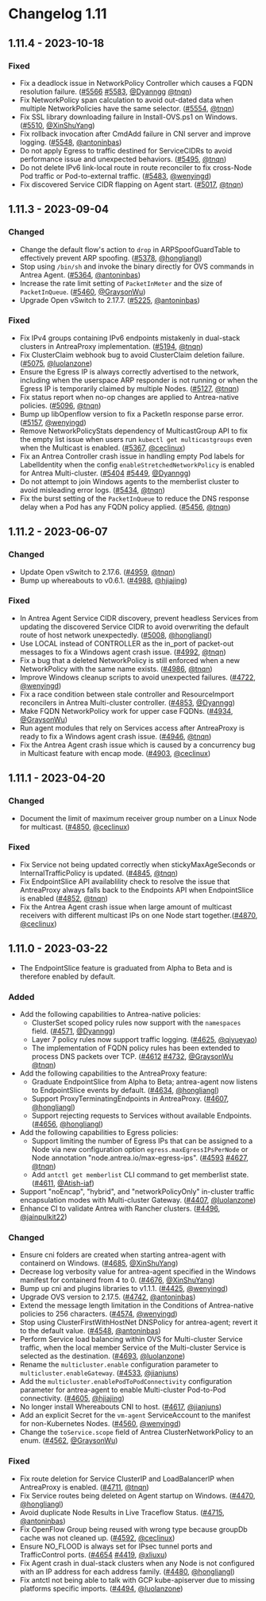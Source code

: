 # Changelog 1.11

## 1.11.4 - 2023-10-18

### Fixed

- Fix a deadlock issue in NetworkPolicy Controller which causes a FQDN resolution failure. ([#5566](https://github.com/antrea-io/antrea/pull/5566) [#5583](https://github.com/antrea-io/antrea/pull/5583), [@Dyanngg] [@tnqn])
- Fix NetworkPolicy span calculation to avoid out-dated data when multiple NetworkPolicies have the same selector. ([#5554](https://github.com/antrea-io/antrea/pull/5554), [@tnqn])
- Fix SSL library downloading failure in Install-OVS.ps1 on Windows. ([#5510](https://github.com/antrea-io/antrea/pull/5510), [@XinShuYang])
- Fix rollback invocation after CmdAdd failure in CNI server and improve logging. ([#5548](https://github.com/antrea-io/antrea/pull/5548), [@antoninbas])
- Do not apply Egress to traffic destined for ServiceCIDRs to avoid performance issue and unexpected behaviors. ([#5495](https://github.com/antrea-io/antrea/pull/5495), [@tnqn])
- Do not delete IPv6 link-local route in route reconciler to fix cross-Node Pod traffic or Pod-to-external traffic. ([#5483](https://github.com/antrea-io/antrea/pull/5483), [@wenyingd])
- Fix discovered Service CIDR flapping on Agent start. ([#5017](https://github.com/antrea-io/antrea/pull/5017), [@tnqn])

## 1.11.3 - 2023-09-04

### Changed

- Change the default flow's action to `drop` in ARPSpoofGuardTable to effectively prevent ARP spoofing. ([#5378](https://github.com/antrea-io/antrea/pull/5378), [@hongliangl])
- Stop using `/bin/sh` and invoke the binary directly for OVS commands in Antrea Agent. ([#5364](https://github.com/antrea-io/antrea/pull/5364), [@antoninbas])
- Increase the rate limit setting of `PacketInMeter` and the size of `PacketInQueue`. ([#5460](https://github.com/antrea-io/antrea/pull/5460), [@GraysonWu])
- Upgrade Open vSwitch to 2.17.7. ([#5225](https://github.com/antrea-io/antrea/pull/5225), [@antoninbas])

### Fixed

- Fix IPv4 groups containing IPv6 endpoints mistakenly in dual-stack clusters in AntreaProxy implementation. ([#5194](https://github.com/antrea-io/antrea/pull/5194), [@tnqn])
- Fix ClusterClaim webhook bug to avoid ClusterClaim deletion failure. ([#5075](https://github.com/antrea-io/antrea/pull/5075), [@luolanzone])
- Ensure the Egress IP is always correctly advertised to the network, including when the userspace ARP responder is not running or when the Egress IP is temporarily claimed by multiple Nodes. ([#5127](https://github.com/antrea-io/antrea/pull/5127), [@tnqn])
- Fix status report when no-op changes are applied to Antrea-native policies. ([#5096](https://github.com/antrea-io/antrea/pull/5096), [@tnqn])
- Bump up libOpenflow version to fix a PacketIn response parse error. ([#5157](https://github.com/antrea-io/antrea/pull/5157), [@wenyingd])
- Remove NetworkPolicyStats dependency of MulticastGroup API to fix the empty list issue when users run `kubectl get multicastgroups` even when the Multicast is enabled. ([#5367](https://github.com/antrea-io/antrea/pull/5367), [@ceclinux])
- Fix an Antrea Controller crash issue in handling empty Pod labels for LabelIdentity when the config `enableStretchedNetworkPolicy` is enabled for Antrea Multi-cluster. ([#5404](https://github.com/antrea-io/antrea/pull/5404) [#5449](https://github.com/antrea-io/antrea/pull/5449), [@Dyanngg])
- Do not attempt to join Windows agents to the memberlist cluster to avoid misleading error logs. ([#5434](https://github.com/antrea-io/antrea/pull/5434), [@tnqn])
- Fix the burst setting of the `PacketInQueue` to reduce the DNS response delay when a Pod has any FQDN policy applied. ([#5456](https://github.com/antrea-io/antrea/pull/5456), [@tnqn])

## 1.11.2 - 2023-06-07

### Changed

- Update Open vSwitch to 2.17.6. ([#4959](https://github.com/antrea-io/antrea/pull/4959), [@tnqn])
- Bump up whereabouts to v0.6.1. ([#4988](https://github.com/antrea-io/antrea/pull/4988), [@hjiajing])

### Fixed

- In Antrea Agent Service CIDR discovery, prevent headless Services from updating the discovered Service CIDR to avoid overwriting the default route of host network unexpectedly. ([#5008](https://github.com/antrea-io/antrea/pull/5008), [@hongliangl])
- Use LOCAL instead of CONTROLLER as the in_port of packet-out messages to fix a Windows agent crash issue. ([#4992](https://github.com/antrea-io/antrea/pull/4992), [@tnqn])
- Fix a bug that a deleted NetworkPolicy is still enforced when a new NetworkPolicy with the same name exists. ([#4986](https://github.com/antrea-io/antrea/pull/4986), [@tnqn])
- Improve Windows cleanup scripts to avoid unexpected failures. ([#4722](https://github.com/antrea-io/antrea/pull/4722), [@wenyingd])
- Fix a race condition between stale controller and ResourceImport reconcilers in Antrea Multi-cluster controller. ([#4853](https://github.com/antrea-io/antrea/pull/4853), [@Dyanngg])
- Make FQDN NetworkPolicy work for upper case FQDNs. ([#4934](https://github.com/antrea-io/antrea/pull/4934), [@GraysonWu])
- Run agent modules that rely on Services access after AntreaProxy is ready to fix a Windows agent crash issue. ([#4946](https://github.com/antrea-io/antrea/pull/4946), [@tnqn])
- Fix the Antrea Agent crash issue which is caused by a concurrency bug in Multicast feature with encap mode. ([#4903](https://github.com/antrea-io/antrea/pull/4903), [@ceclinux])

## 1.11.1 - 2023-04-20

### Changed

- Document the limit of maximum receiver group number on a Linux Node for multicast. ([#4850](https://github.com/antrea-io/antrea/pull/4850), [@ceclinux])

### Fixed

- Fix Service not being updated correctly when stickyMaxAgeSeconds or InternalTrafficPolicy is updated. ([#4845](https://github.com/antrea-io/antrea/pull/4845), [@tnqn])
- Fix EndpointSlice API availablility check to resolve the issue that AntreaProxy always falls back to the Endpoints API when EndpointSlice is enabled ([#4852](https://github.com/antrea-io/antrea/pull/4852), [@tnqn])
- Fix the Antrea Agent crash issue when large amount of multicast receivers with different multicast IPs on one Node start together.([#4870](https://github.com/antrea-io/antrea/pull/4870), [@ceclinux])

## 1.11.0 - 2023-03-22

- The EndpointSlice feature is graduated from Alpha to Beta and is therefore enabled by default.

### Added

- Add the following capabilities to Antrea-native policies:
  * ClusterSet scoped policy rules now support with the `namespaces` field. ([#4571](https://github.com/antrea-io/antrea/pull/4571), [@Dyanngg])
  * Layer 7 policy rules now support traffic logging. ([#4625](https://github.com/antrea-io/antrea/pull/4625), [@qiyueyao])
  * The implementation of FQDN policy rules has been extended to process DNS packets over TCP. ([#4612](https://github.com/antrea-io/antrea/pull/4612) [#4732](https://github.com/antrea-io/antrea/pull/4732), [@GraysonWu] [@tnqn])
- Add the following capabilities to the AntreaProxy feature:
  * Graduate EndpointSlice from Alpha to Beta; antrea-agent now listens to EndpointSlice events by default. ([#4634](https://github.com/antrea-io/antrea/pull/4607), [@hongliangl])
  * Support ProxyTerminatingEndpoints in AntreaProxy. ([#4607](https://github.com/antrea-io/antrea/pull/4607), [@hongliangl])
  * Support rejecting requests to Services without available Endpoints. ([#4656](https://github.com/antrea-io/antrea/pull/4656), [@hongliangl])
- Add the following capabilities to Egress policies:
  * Support limiting the number of Egress IPs that can be assigned to a Node via new configuration option `egress.maxEgressIPsPerNode` or Node annotation "node.antrea.io/max-egress-ips". ([#4593](https://github.com/antrea-io/antrea/pull/4593) [#4627](https://github.com/antrea-io/antrea/pull/4627), [@tnqn])
  * Add `antctl get memberlist` CLI command to get memberlist state. ([#4611](https://github.com/antrea-io/antrea/pull/4611), [@Atish-iaf])
- Support "noEncap", "hybrid", and "networkPolicyOnly" in-cluster traffic encapsulation modes with Multi-cluster Gateway. ([#4407](https://github.com/antrea-io/antrea/pull/4407), [@luolanzone])
- Enhance CI to validate Antrea with Rancher clusters. ([#4496](https://github.com/antrea-io/antrea/pull/4496), [@jainpulkit22])

### Changed

- Ensure cni folders are created when starting antrea-agent with containerd on Windows. ([#4685](https://github.com/antrea-io/antrea/pull/4685), [@XinShuYang])
- Decrease log verbosity value for antrea-agent specified in the Windows manifest for containerd from 4 to 0. ([#4676](https://github.com/antrea-io/antrea/pull/4676), [@XinShuYang])
- Bump up cni and plugins libraries to v1.1.1. ([#4425](https://github.com/antrea-io/antrea/pull/4425), [@wenyingd])
- Upgrade OVS version to 2.17.5. ([#4742](https://github.com/antrea-io/antrea/pull/4742), [@antoninbas])
- Extend the message length limitation in the Conditions of Antrea-native policies to 256 characters. ([#4574](https://github.com/antrea-io/antrea/pull/4574), [@wenyingd])
- Stop using ClusterFirstWithHostNet DNSPolicy for antrea-agent; revert it to the default value. ([#4548](https://github.com/antrea-io/antrea/pull/4548), [@antoninbas])
- Perform Service load balancing within OVS for Multi-cluster Service traffic, when the local member Service of the Multi-cluster Service is selected as the destination. ([#4693](https://github.com/antrea-io/antrea/pull/4693), [@luolanzone])
- Rename the `multicluster.enable` configuration parameter to `multicluster.enableGateway`. ([#4533](https://github.com/antrea-io/antrea/pull/4533), [@jianjuns])
- Add the `multicluster.enablePodToPodConnectivity` configuration parameter for antrea-agent to enable Multi-cluster Pod-to-Pod connectivity. ([#4605](https://github.com/antrea-io/antrea/pull/4605), [@hjiajing])
- No longer install Whereabouts CNI to host. ([#4617](https://github.com/antrea-io/antrea/pull/4617), [@jianjuns])
- Add an explicit Secret for the `vm-agent` ServiceAccount to the manifest for non-Kubernetes Nodes. ([#4560](https://github.com/antrea-io/antrea/pull/4560), [@wenyingd])
- Change the `toService.scope` field of Antrea ClusterNetworkPolicy to an enum. ([#4562](https://github.com/antrea-io/antrea/pull/4562), [@GraysonWu])

### Fixed

- Fix route deletion for Service ClusterIP and LoadBalancerIP when AntreaProxy is enabled. ([#4711](https://github.com/antrea-io/antrea/pull/4711), [@tnqn])
- Fix Service routes being deleted on Agent startup on Windows. ([#4470](https://github.com/antrea-io/antrea/pull/4470), [@hongliangl])
- Avoid duplicate Node Results in Live Traceflow Status. ([#4715](https://github.com/antrea-io/antrea/pull/4715), [@antoninbas])
- Fix OpenFlow Group being reused with wrong type because groupDb cache was not cleaned up. ([#4592](https://github.com/antrea-io/antrea/pull/4592), [@ceclinux])
- Ensure NO_FLOOD is always set for IPsec tunnel ports and TrafficControl ports. ([#4654](https://github.com/antrea-io/antrea/pull/4654) [#4419](https://github.com/antrea-io/antrea/pull/4419), [@xliuxu])
- Fix Agent crash in dual-stack clusters when any Node is not configured with an IP address for each address family. ([#4480](https://github.com/antrea-io/antrea/pull/4480), [@hongliangl])
- Fix antctl not being able to talk with GCP kube-apiserver due to missing platforms specific imports. ([#4494](https://github.com/antrea-io/antrea/pull/4494), [@luolanzone])


[@Atish-iaf]: https://github.com/Atish-iaf
[@Dyanngg]: https://github.com/Dyanngg
[@GraysonWu]: https://github.com/GraysonWu
[@KMAnju-2021]: https://github.com/KMAnju-2021
[@NamanAg30]: https://github.com/NamanAg30
[@Nithish555]: https://github.com/Nithish555
[@XinShuYang]: https://github.com/XinShuYang
[@antoninbas]: https://github.com/antoninbas
[@antrea-bot]: https://github.com/antrea-bot
[@bangqipropel]: https://github.com/bangqipropel
[@ceclinux]: https://github.com/ceclinux
[@dependabot]: https://github.com/dependabot
[@gran-vmv]: https://github.com/gran-vmv
[@hjiajing]: https://github.com/hjiajing
[@hongliangl]: https://github.com/hongliangl
[@jainpulkit22]: https://github.com/jainpulkit22
[@jianjuns]: https://github.com/jianjuns
[@luolanzone]: https://github.com/luolanzone
[@panpan0000]: https://github.com/panpan0000
[@qiyueyao]: https://github.com/qiyueyao
[@tnqn]: https://github.com/tnqn
[@urharshitha]: https://github.com/urharshitha
[@wenqiq]: https://github.com/wenqiq
[@wenyingd]: https://github.com/wenyingd
[@xliuxu]: https://github.com/xliuxu